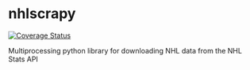 # nhlscrapy
[![Coverage Status](https://coveralls.io/repos/github/xaaaaav/nhlscrapy/badge.svg)](https://coveralls.io/github/xaaaaav/nhlscrapy)

Multiprocessing python library for downloading NHL data from the NHL Stats API

